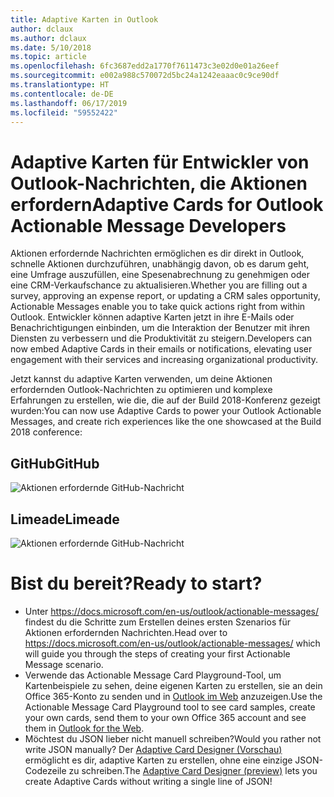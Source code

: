 ```yaml
---
title: Adaptive Karten in Outlook
author: dclaux
ms.author: dclaux
ms.date: 5/10/2018
ms.topic: article
ms.openlocfilehash: 6fc3687edd2a1770f7611473c3e02d0e01a26eef
ms.sourcegitcommit: e002a988c570072d5bc24a1242eaaac0c9ce90df
ms.translationtype: HT
ms.contentlocale: de-DE
ms.lasthandoff: 06/17/2019
ms.locfileid: "59552422"
---
```

# <a name="adaptive-cards-for-outlook-actionable-message-developers"></a><span data-ttu-id="25c23-102">Adaptive Karten für Entwickler von Outlook-Nachrichten, die Aktionen erfordern</span><span class="sxs-lookup"><span data-stu-id="25c23-102">Adaptive Cards for Outlook Actionable Message Developers</span></span>

<span data-ttu-id="25c23-103">Aktionen erfordernde Nachrichten ermöglichen es dir direkt in Outlook, schnelle Aktionen durchzuführen, unabhängig davon, ob es darum geht, eine Umfrage auszufüllen, eine Spesenabrechnung zu genehmigen oder eine CRM-Verkaufschance zu aktualisieren.</span><span class="sxs-lookup"><span data-stu-id="25c23-103">Whether you are filling out a survey, approving an expense report, or updating a CRM sales opportunity, Actionable Messages enable you to take quick actions right from within Outlook.</span></span> <span data-ttu-id="25c23-104">Entwickler können adaptive Karten jetzt in ihre E-Mails oder Benachrichtigungen einbinden, um die Interaktion der Benutzer mit ihren Diensten zu verbessern und die Produktivität zu steigern.</span><span class="sxs-lookup"><span data-stu-id="25c23-104">Developers can now embed Adaptive Cards in their emails or notifications, elevating user engagement with their services and increasing organizational productivity.</span></span>

<span data-ttu-id="25c23-105">Jetzt kannst du adaptive Karten verwenden, um deine Aktionen erfordernden Outlook-Nachrichten zu optimieren und komplexe Erfahrungen zu erstellen, wie die, die auf der Build 2018-Konferenz gezeigt wurden:</span><span class="sxs-lookup"><span data-stu-id="25c23-105">You can now use Adaptive Cards to power your Outlook Actionable Messages, and create rich experiences like the one showcased at the Build 2018 conference:</span></span>

## <a name="github"></a><span data-ttu-id="25c23-106">GitHub</span><span class="sxs-lookup"><span data-stu-id="25c23-106">GitHub</span></span>
![Aktionen erfordernde GitHub-Nachricht](media/outlook/GitHub.png)

## <a name="limeade"></a><span data-ttu-id="25c23-108">Limeade</span><span class="sxs-lookup"><span data-stu-id="25c23-108">Limeade</span></span>
![Aktionen erfordernde GitHub-Nachricht](media/outlook/Limeade.jpg)


# <a name="ready-to-start"></a><span data-ttu-id="25c23-110">Bist du bereit?</span><span class="sxs-lookup"><span data-stu-id="25c23-110">Ready to start?</span></span>

- <span data-ttu-id="25c23-111">Unter https://docs.microsoft.com/en-us/outlook/actionable-messages/ findest du die Schritte zum Erstellen deines ersten Szenarios für Aktionen erfordernden Nachrichten.</span><span class="sxs-lookup"><span data-stu-id="25c23-111">Head over to https://docs.microsoft.com/en-us/outlook/actionable-messages/ which will guide you through the steps of creating your first Actionable Message scenario.</span></span>
- <span data-ttu-id="25c23-112">Verwende das Actionable Message Card Playground-Tool, um Kartenbeispiele zu sehen, deine eigenen Karten zu erstellen, sie an dein Office 365-Konto zu senden und in [Outlook im Web](https://outlook.office.com) anzuzeigen.</span><span class="sxs-lookup"><span data-stu-id="25c23-112">Use the Actionable Message Card Playground tool to see card samples, create your own cards, send them to your own Office 365 account and see them in [Outlook for the Web](https://outlook.office.com).</span></span>
- <span data-ttu-id="25c23-113">Möchtest du JSON lieber nicht manuell schreiben?</span><span class="sxs-lookup"><span data-stu-id="25c23-113">Would you rather not write JSON manually?</span></span> <span data-ttu-id="25c23-114">Der [Adaptive Card Designer (Vorschau)](https://acdesignerbeta.azurewebsites.net) ermöglicht es dir, adaptive Karten zu erstellen, ohne eine einzige JSON-Codezeile zu schreiben.</span><span class="sxs-lookup"><span data-stu-id="25c23-114">The [Adaptive Card Designer (preview)](https://acdesignerbeta.azurewebsites.net) lets you create Adaptive Cards without writing a single line of JSON!</span></span>